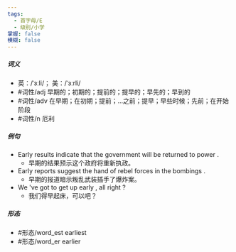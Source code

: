 ```yaml
---
tags:
  - 首字母/E
  - 级别/小学
掌握: false
模糊: false
---
```

##### 词义
- 英：/ˈɜːli/； 美：/ˈɜːrli/
- #词性/adj  早期的；初期的；提前的；提早的；早先的；早到的
- #词性/adv  在早期；在初期；提前；…之前；提早；早些时候；先前；在开始阶段
- #词性/n  厄利
##### 例句
- Early results indicate that the government will be returned to power .
	- 早期的结果预示这个政府将重新执政。
- Early reports suggest the hand of rebel forces in the bombings .
	- 早期的报道暗示叛乱武装插手了爆炸案。
- We 've got to get up early , all right ?
	- 我们得早起床，可以吧？
##### 形态
- #形态/word_est earliest
- #形态/word_er earlier
